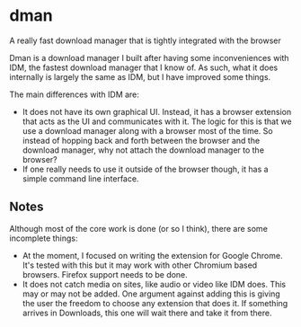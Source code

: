 # dman
A really fast download manager that is tightly integrated with the browser

Dman is a download manager I built after having some inconveniences with IDM,
the fastest download manager that I know of. As such, what it does internally
is largely the same as IDM, but I have improved some things.

The main differences with IDM are:

- It does not have its own graphical UI. Instead, it has a browser extension
  that acts as the UI and communicates with it. The logic for this is that we
  use a download manager along with a browser most of the time. So instead of
  hopping back and forth between the browser and the download manager, why not
  attach the download manager to the browser?
- If one really needs to use it outside of the browser though, it has a simple
  command line interface.

## Notes

Although most of the core work is done (or so I think), there are some
incomplete things:

- At the moment, I focused on writing the extension for Google Chrome. It's
  tested with this but it may work with other Chromium based browsers. Firefox
  support needs to be done.
- It does not catch media on sites, like audio or video like IDM does. This may
  or may not be added. One argument against adding this is giving the user the
  freedom to choose any extension that does it. If something arrives in
  Downloads, this one will wait there and take it from there.
